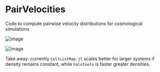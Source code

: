 # PairVelocities

Code to compute pairwise velocity distributions for cosmological simulations

![image](https://user-images.githubusercontent.com/31046348/122289175-c9d6a300-cec8-11eb-86af-dbca257cb3a3.png)

![image](https://user-images.githubusercontent.com/31046348/122289339-fab6d800-cec8-11eb-8b2e-b3d38456fb4e.png)

Take away: currently `CellListMap.jl` scales better for larger systems if density remains constant, while `halotools` is faster greater densities.

